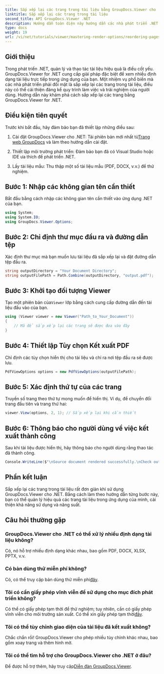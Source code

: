 ```yaml
---
title: Sắp xếp lại các trang trong tài liệu bằng GroupDocs.Viewer cho .NET
linktitle: Sắp xếp lại các trang trong tài liệu
second_title: API GroupDocs.Viewer .NET
description: Hướng dẫn toàn diện này hướng dẫn các nhà phát triển .NET cách sắp xếp lại các trang ở nhiều định dạng tài liệu khác nhau bằng GroupDocs.Viewer cho .NET.
type: docs
weight: 19
url: /vi/net/tutorials/viewer/mastering-render-options/reordering-pages-in-document/
---
```

## Giới thiệu

Trong phát triển .NET, quản lý và thao tác tài liệu hiệu quả là điều cốt yếu. GroupDocs.Viewer for .NET cung cấp giải pháp đặc biệt để xem nhiều định dạng tài liệu trực tiếp trong ứng dụng của bạn. Một nhiệm vụ phổ biến mà các nhà phát triển phải đối mặt là sắp xếp lại các trang trong tài liệu, điều này có thể cải thiện đáng kể quy trình làm việc và trải nghiệm của người dùng. Hướng dẫn này khám phá cách sắp xếp lại các trang bằng GroupDocs.Viewer for .NET.

## Điều kiện tiên quyết

Trước khi bắt đầu, hãy đảm bảo bạn đã thiết lập những điều sau:

1.  Cài đặt GroupDocs.Viewer cho .NET: Tải phiên bản mới nhất từ[Trang web GroupDocs](https://releases.groupdocs.com/viewer/net/) và làm theo hướng dẫn cài đặt.
   
2. Thiết lập môi trường phát triển: Đảm bảo bạn đã có Visual Studio hoặc IDE ưa thích để phát triển .NET.

3. Lấy tài liệu mẫu: Thu thập một số tài liệu mẫu (PDF, DOCX, v.v.) để thử nghiệm.

## Bước 1: Nhập các không gian tên cần thiết

Bắt đầu bằng cách nhập các không gian tên cần thiết vào ứng dụng .NET của bạn.

```csharp
using System;
using System.IO;
using GroupDocs.Viewer.Options;
```

## Bước 2: Chỉ định thư mục đầu ra và đường dẫn tệp

Xác định thư mục mà bạn muốn lưu tài liệu đã sắp xếp lại và đặt đường dẫn tệp đầu ra.

```csharp
string outputDirectory = "Your Document Directory";
string outputFilePath = Path.Combine(outputDirectory, "output.pdf");
```

## Bước 3: Khởi tạo đối tượng Viewer

 Tạo một phiên bản của`Viewer` lớp bằng cách cung cấp đường dẫn đến tài liệu đầu vào của bạn.

```csharp
using (Viewer viewer = new Viewer("Path_to_Your_Document"))
{
    // Mã để sắp xếp lại các trang sẽ được đưa vào đây
}
```

## Bước 4: Thiết lập Tùy chọn Kết xuất PDF

Chỉ định các tùy chọn hiển thị cho tài liệu và chỉ ra nơi tệp đầu ra sẽ được lưu.

```csharp
PdfViewOptions options = new PdfViewOptions(outputFilePath);
```

## Bước 5: Xác định thứ tự của các trang

Truyền số trang theo thứ tự mong muốn để hiển thị. Ví dụ, để chuyển đổi trang đầu tiên và trang thứ hai:

```csharp
viewer.View(options, 2, 1); // Sắp xếp lại khi cần thiết
```

## Bước 6: Thông báo cho người dùng về việc kết xuất thành công

Sau khi tài liệu được hiển thị, hãy thông báo cho người dùng rằng thao tác đã thành công.

```csharp
Console.WriteLine($"\nSource document rendered successfully.\nCheck output in {outputDirectory}.");
```

## Phần kết luận

Sắp xếp lại các trang trong tài liệu rất đơn giản khi sử dụng GroupDocs.Viewer cho .NET. Bằng cách làm theo hướng dẫn từng bước này, bạn có thể quản lý hiệu quả các trang tài liệu trong ứng dụng của mình, cải thiện khả năng sử dụng và năng suất.

## Câu hỏi thường gặp

### GroupDocs.Viewer cho .NET có thể xử lý nhiều định dạng tài liệu không?
Có, nó hỗ trợ nhiều định dạng khác nhau, bao gồm PDF, DOCX, XLSX, PPTX, v.v.

### Có bản dùng thử miễn phí không?
 Có, có thể truy cập bản dùng thử miễn phí[đây](https://releases.groupdocs.com/).

### Tôi có cần giấy phép vĩnh viễn để sử dụng cho mục đích phát triển không?
 Có thể có giấy phép tạm thời để thử nghiệm; tuy nhiên, cần có giấy phép vĩnh viễn cho môi trường sản xuất. Có thể xin giấy phép tạm thời[đây](https://purchase.groupdocs.com/temporary-license/).

### Tôi có thể tùy chỉnh giao diện của tài liệu đã kết xuất không?
Chắc chắn rồi! GroupDocs.Viewer cho phép nhiều tùy chỉnh khác nhau, bao gồm xoay trang và thêm hình mờ.

### Tôi có thể tìm hỗ trợ cho GroupDocs.Viewer cho .NET ở đâu?
 Để được hỗ trợ thêm, hãy truy cập[Diễn đàn GroupDocs.Viewer](https://forum.groupdocs.com/c/viewer/9).